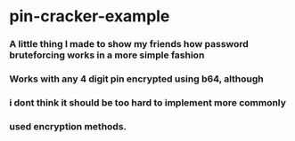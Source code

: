 # pin-cracker-example

### A little thing I made to show my friends how password bruteforcing works in a more simple fashion

### Works with any 4 digit pin encrypted using b64, although 
### i dont think it should be too hard to implement more commonly 
### used encryption methods. 
